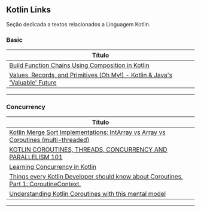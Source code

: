 ## Kotlin Links

Seção dedicada a textos relacionados a Linguagem Kotlin.


### Basic

|**Título** |
|---|
|[Build Function Chains Using Composition in Kotlin]|
|[Values, Records, and Primitives (Oh My!) - Kotlin & Java's 'Valuable' Future]|
------------

### Concurrency

|**Título** |
|---|
|[Kotlin Merge Sort Implementations: IntArray vs Array<Int> vs Coroutines (multi-threaded)]|
|[KOTLIN COROUTINES, THREADS, CONCURRENCY AND PARALLELISM 101]|
|[Learning Concurrency in Kotlin]|
|[Things every Kotlin Developer should know about Coroutines. Part 1: CoroutineContext.]|
|[Understanding Kotlin Coroutines with this mental model]|
------------


[comment]: # (Basic)
[Build Function Chains Using Composition in Kotlin]: <https://siddroid.com/post/kotlin/build-function-chains-using-composition-in-kotlin/>
[Values, Records, and Primitives (Oh My!) - Kotlin & Java's 'Valuable' Future]: <https://realjenius.com/2021/05/09/value-classes/>



[comment]: # (Concurrency)
[Kotlin Merge Sort Implementations: IntArray vs Array<Int> vs Coroutines (multi-threaded)]: <https://gist.github.com/max333/01dc267dd62f713c152f1f16ffc6e2f6>
[KOTLIN COROUTINES, THREADS, CONCURRENCY AND PARALLELISM 101]: <https://www.strv.com/blog/kotlin-coroutines-engineering-android>
[Learning Concurrency in Kotlin]: <https://subscription.packtpub.com/book/application_development/9781788627160>
[Things every Kotlin Developer should know about Coroutines. Part 1: CoroutineContext.]: <https://maxkim.eu/things-every-kotlin-developer-should-know-about-coroutines-part-1-coroutinecontext>
[Understanding Kotlin Coroutines with this mental model]: <https://www.lukaslechner.com/understanding-kotlin-coroutines-with-this-mental-model/>


